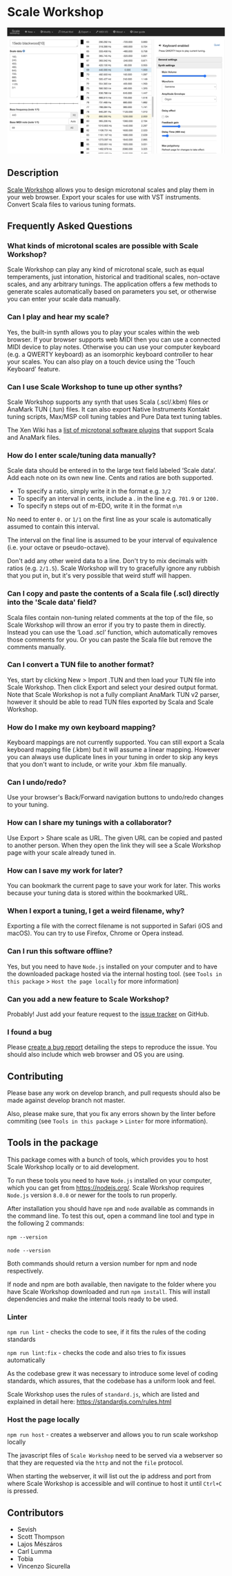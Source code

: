 # Scale Workshop

![Scale Workshop screenshot](https://raw.githubusercontent.com/SeanArchibald/scale-workshop/master/src/assets/img/scale-workshop-og-image.png)


## Description

[Scale Workshop](http://sevish.com/scaleworkshop/) allows you to design microtonal scales and play them in your web browser. Export your scales for use with VST instruments. Convert Scala files to various tuning formats.


## Frequently Asked Questions

### What kinds of microtonal scales are possible with Scale Workshop?

Scale Workshop can play any kind of microtonal scale, such as equal temperaments, just intonation, historical and traditional scales, non-octave scales, and any arbitrary tunings. The application offers a few methods to generate scales automatically based on parameters you set, or otherwise you can enter your scale data manually.

### Can I play and hear my scale?

Yes, the built-in synth allows you to play your scales within the web browser. If your browser supports web MIDI then you can use a connected MIDI device to play notes. Otherwise you can use your computer keyboard (e.g. a QWERTY keyboard) as an isomorphic keyboard controller to hear your scales. You can also play on a touch device using the 'Touch Keyboard' feature.

### Can I use Scale Workshop to tune up other synths?

Scale Workshop supports any synth that uses Scala (.scl/.kbm) files or AnaMark TUN (.tun) files. It can also export Native Instruments Kontakt tuning scripts, Max/MSP coll tuning tables and Pure Data text tuning tables.

The Xen Wiki has a [list of microtonal software plugins](https://en.xen.wiki/w/List_of_Microtonal_Software_Plugins) that support Scala and AnaMark files.

### How do I enter scale/tuning data manually?

Scale data should be entered in to the large text field labeled ‘Scale data’. Add each note on its own new line. Cents and ratios are both supported.

* To specify a ratio, simply write it in the format e.g. `3/2`
* To specify an interval in cents, include a . in the line e.g. `701.9` or `1200.`
* To specify n steps out of m-EDO, write it in the format `n\m`

No need to enter `0.` or `1/1` on the first line as your scale is automatically assumed to contain this interval.

The interval on the final line is assumed to be your interval of equivalence (i.e. your octave or pseudo-octave).

Don't add any other weird data to a line. Don't try to mix decimals with ratios (e.g. `2/1.5`). Scale Workshop will try to gracefully ignore any rubbish that you put in, but it's very possible that weird stuff will happen.

### Can I copy and paste the contents of a Scala file (.scl) directly into the 'Scale data' field?

Scala files contain non-tuning related comments at the top of the file, so Scale Workshop will throw an error if you try to paste them in directly. Instead you can use the ‘Load .scl’ function, which automatically removes those comments for you. Or you can paste the Scala file but remove the comments manually.

### Can I convert a TUN file to another format?

Yes, start by clicking New > Import .TUN and then load your TUN file into Scale Workshop. Then click Export and select your desired output format. Note that Scale Workshop is not a fully compliant AnaMark TUN v2 parser, however it should be able to read TUN files exported by Scala and Scale Workshop.

### How do I make my own keyboard mapping?

Keyboard mappings are not currently supported. You can still export a Scala keyboard mapping file (.kbm) but it will assume a linear mapping.
However you can always use duplicate lines in your tuning in order to skip any keys that you don't want to include, or write your .kbm file manually.

### Can I undo/redo?

Use your browser's Back/Forward navigation buttons to undo/redo changes to your tuning.

### How can I share my tunings with a collaborator?

Use Export > Share scale as URL. The given URL can be copied and pasted to another person. When they open the link they will see a Scale Workshop page with your scale already tuned in.

### How can I save my work for later?

You can bookmark the current page to save your work for later. This works because your tuning data is stored within the bookmarked URL.

### When I export a tuning, I get a weird filename, why?

Exporting a file with the correct filename is not supported in Safari (iOS and macOS). You can try to use Firefox, Chrome or Opera instead.

### Can I run this software offline?

Yes, but you need to have `Node.js` installed on your computer and to have the downloaded package hosted via the internal hosting tool.
(see `Tools in this package` > `Host the page locally` for more information)

### Can you add a new feature to Scale Workshop?

Probably! Just add your feature request to the [issue tracker](https://github.com/SeanArchibald/scale-workshop/issues) on GitHub.

### I found a bug

Please [create a bug report](https://github.com/SeanArchibald/scale-workshop/issues) detailing the steps to reproduce the issue. You should also include which web browser and OS you are using.

## Contributing

Please base any work on develop branch, and pull requests should also be made against develop branch not master.

Also, please make sure, that you fix any errors shown by the linter before commiting
(see `Tools in this package` > `Linter` for more information).

## Tools in the package

This package comes with a bunch of tools, which provides you to host Scale Workshop locally or to aid development.

To run these tools you need to have `Node.js` installed on your computer, which you can get from https://nodejs.org/.
Scale Workshop requires `Node.js` version `8.0.0` or newer for the tools to run properly.

After installation you should have `npm` and `node` available as commands in the command line.
To test this out, open a command line tool and type in the following 2 commands:

`npm --version`

`node --version`

Both commands should return a version number for npm and node respectively.

If node and npm are both available, then navigate to the folder where you have Scale Workshop downloaded and run `npm install`.
This will install dependencies and make the internal tools ready to be used.

### Linter

`npm run lint` - checks the code to see, if it fits the rules of the coding standards

`npm run lint:fix` - checks the code and also tries to fix issues automatically

As the codebase grew it was necessary to introduce some level of coding standards, which assures, that the codebase has a uniform look and feel.

Scale Workshop uses the rules of `standard.js`, which are listed and explained in detail here: https://standardjs.com/rules.html

### Host the page locally

`npm run host` - creates a webserver and allows you to run scale workshop locally

The javascript files of `Scale Workshop` need to be served via a webserver so that they are requested via the `http` and not the `file` protocol.

When starting the webserver, it will list out the ip address and port from where Scale Workshop is accessible and will continue to host it until `Ctrl+C` is pressed.

## Contributors

* Sevish
* Scott Thompson
* Lajos Mészáros
* Carl Lumma
* Tobia
* Vincenzo Sicurella
